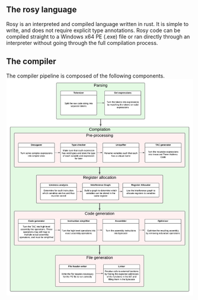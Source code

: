 ## The rosy language
Rosy is an interpreted and compiled language written in rust.
It is simple to write, and does not require explicit type annotations.
Rosy code can be compiled straight to a Windows x64 PE (.exe) file or ran directly through an interpreter without going through the full compilation process.

## The compiler
The compiler pipeline is composed of the following components.
![image](resources/Design%20pattern%20-%20Compiler.png)